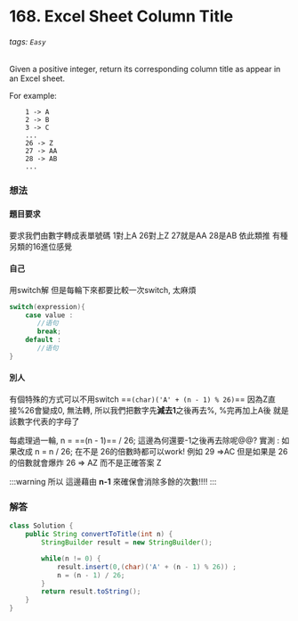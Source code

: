 # 168. Excel Sheet Column Title
###### tags: `Easy`
Given a positive integer, return its corresponding column title as appear in an Excel sheet.

For example:
```
    1 -> A
    2 -> B
    3 -> C
    ...
    26 -> Z
    27 -> AA
    28 -> AB 
    ...
```

### 想法
#### 題目要求
要求我們由數字轉成表單號碼 1對上A 26對上Z 27就是AA 28是AB 依此類推
有種另類的16進位感覺

#### 自己 
用switch解  但是每輪下來都要比較一次switch, 太麻煩
```java
switch(expression){
    case value :
       //语句
       break; 
    default :
       //语句
}
```
#### 別人
有個特殊的方式可以不用switch ==`(char)('A' + (n - 1) % 26)`==
因為Z直接%26會變成0, 無法轉, 所以我們把數字先**減去1**之後再去%, %完再加上A後  就是該數字代表的字母了

每處理過一輪, n = ==(n - 1)== / 26;
這邊為何還要-1之後再去除呢@@?
實測 : 如果改成 n = n / 26;  在不是 26的倍數時都可以work!
例如 29 =>AC
但是如果是 26的倍數就會爆炸 
26 => AZ 而不是正確答案 Z

:::warning
所以  這邊藉由 **n-1** 來確保會消除多餘的次數!!!!
:::




### 解答 

```java
class Solution {
    public String convertToTitle(int n) {
        StringBuilder result = new StringBuilder();

        while(n != 0) {
            result.insert(0,(char)('A' + (n - 1) % 26)) ;
            n = (n - 1) / 26;
        }
        return result.toString();
    }
}

```